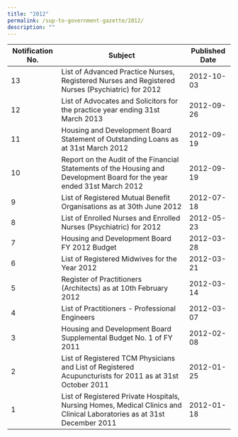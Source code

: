 ```yaml
---
title: "2012"
permalink: /sup-to-government-gazette/2012/
description: ""
---
```

|Notification No.|Subject|Published Date|
|---|---|---|
|13|List of Advanced Practice Nurses, Registered Nurses and Registered Nurses (Psychiatric) for 2012|2012-10-03|
|12|List of Advocates and Solicitors for the practice year ending 31st March 2013|2012-09-26|
|11|Housing and Development Board Statement of Outstanding Loans as at 31st March 2012|2012-09-19|
|10|Report on the Audit of the Financial Statements of the Housing and Development Board for the year ended 31st March 2012|2012-09-19|
|9|List of Registered Mutual Benefit Organisations as at 30th June 2012|2012-07-18|
|8|List of Enrolled Nurses and Enrolled Nurses (Psychiatric) for 2012|2012-05-23|
|7|Housing and Development Board FY 2012 Budget|2012-03-28|
|6|List of Registered Midwives for the Year 2012|2012-03-21|
|5|Register of Practitioners (Architects) as at 10th February 2012|2012-03-14|
|4|List of Practitioners - Professional Engineers|2012-03-07|
|3|Housing and Development Board Supplemental Budget No. 1 of FY 2011|2012-02-08|
|2|List of Registered TCM Physicians and List of Registered Acupuncturists for 2011 as at 31st October 2011|2012-01-25|
|1|List of Registered Private Hospitals, Nursing Homes, Medical Clinics and Clinical Laboratories as at 31st December 2011|2012-01-18|